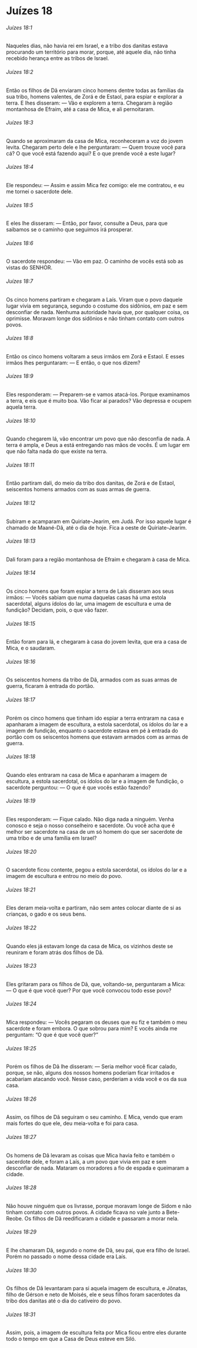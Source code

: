 # Juízes 18

###### Juízes 18:1

Naqueles dias, não havia rei em Israel, e a tribo dos danitas estava procurando um território para morar, porque, até aquele dia, não tinha recebido herança entre as tribos de Israel.

###### Juízes 18:2

Então os filhos de Dã enviaram cinco homens dentre todas as famílias da sua tribo, homens valentes, de Zorá e de Estaol, para espiar e explorar a terra. E lhes disseram: — Vão e explorem a terra. Chegaram à região montanhosa de Efraim, até a casa de Mica, e ali pernoitaram.

###### Juízes 18:3

Quando se aproximaram da casa de Mica, reconheceram a voz do jovem levita. Chegaram perto dele e lhe perguntaram: — Quem trouxe você para cá? O que você está fazendo aqui? E o que prende você a este lugar?

###### Juízes 18:4

Ele respondeu: — Assim e assim Mica fez comigo: ele me contratou, e eu me tornei o sacerdote dele.

###### Juízes 18:5

E eles lhe disseram: — Então, por favor, consulte a Deus, para que saibamos se o caminho que seguimos irá prosperar.

###### Juízes 18:6

O sacerdote respondeu: — Vão em paz. O caminho de vocês está sob as vistas do SENHOR.

###### Juízes 18:7

Os cinco homens partiram e chegaram a Laís. Viram que o povo daquele lugar vivia em segurança, segundo o costume dos sidônios, em paz e sem desconfiar de nada. Nenhuma autoridade havia que, por qualquer coisa, os oprimisse. Moravam longe dos sidônios e não tinham contato com outros povos.

###### Juízes 18:8

Então os cinco homens voltaram a seus irmãos em Zorá e Estaol. E esses irmãos lhes perguntaram: — E então, o que nos dizem?

###### Juízes 18:9

Eles responderam: — Preparem-se e vamos atacá-los. Porque examinamos a terra, e eis que é muito boa. Vão ficar aí parados? Vão depressa e ocupem aquela terra.

###### Juízes 18:10

Quando chegarem lá, vão encontrar um povo que não desconfia de nada. A terra é ampla, e Deus a está entregando nas mãos de vocês. É um lugar em que não falta nada do que existe na terra.

###### Juízes 18:11

Então partiram dali, do meio da tribo dos danitas, de Zorá e de Estaol, seiscentos homens armados com as suas armas de guerra.

###### Juízes 18:12

Subiram e acamparam em Quiriate-Jearim, em Judá. Por isso aquele lugar é chamado de Maané-Dã, até o dia de hoje. Fica a oeste de Quiriate-Jearim.

###### Juízes 18:13

Dali foram para a região montanhosa de Efraim e chegaram à casa de Mica.

###### Juízes 18:14

Os cinco homens que foram espiar a terra de Laís disseram aos seus irmãos: — Vocês sabiam que numa daquelas casas há uma estola sacerdotal, alguns ídolos do lar, uma imagem de escultura e uma de fundição? Decidam, pois, o que vão fazer.

###### Juízes 18:15

Então foram para lá, e chegaram à casa do jovem levita, que era a casa de Mica, e o saudaram.

###### Juízes 18:16

Os seiscentos homens da tribo de Dã, armados com as suas armas de guerra, ficaram à entrada do portão.

###### Juízes 18:17

Porém os cinco homens que tinham ido espiar a terra entraram na casa e apanharam a imagem de escultura, a estola sacerdotal, os ídolos do lar e a imagem de fundição, enquanto o sacerdote estava em pé à entrada do portão com os seiscentos homens que estavam armados com as armas de guerra.

###### Juízes 18:18

Quando eles entraram na casa de Mica e apanharam a imagem de escultura, a estola sacerdotal, os ídolos do lar e a imagem de fundição, o sacerdote perguntou: — O que é que vocês estão fazendo?

###### Juízes 18:19

Eles responderam: — Fique calado. Não diga nada a ninguém. Venha conosco e seja o nosso conselheiro e sacerdote. Ou você acha que é melhor ser sacerdote na casa de um só homem do que ser sacerdote de uma tribo e de uma família em Israel?

###### Juízes 18:20

O sacerdote ficou contente, pegou a estola sacerdotal, os ídolos do lar e a imagem de escultura e entrou no meio do povo.

###### Juízes 18:21

Eles deram meia-volta e partiram, não sem antes colocar diante de si as crianças, o gado e os seus bens.

###### Juízes 18:22

Quando eles já estavam longe da casa de Mica, os vizinhos deste se reuniram e foram atrás dos filhos de Dã.

###### Juízes 18:23

Eles gritaram para os filhos de Dã, que, voltando-se, perguntaram a Mica: — O que é que você quer? Por que você convocou todo esse povo?

###### Juízes 18:24

Mica respondeu: — Vocês pegaram os deuses que eu fiz e também o meu sacerdote e foram embora. O que sobrou para mim? E vocês ainda me perguntam: “O que é que você quer?”

###### Juízes 18:25

Porém os filhos de Dã lhe disseram: — Seria melhor você ficar calado, porque, se não, alguns dos nossos homens poderiam ficar irritados e acabariam atacando você. Nesse caso, perderiam a vida você e os da sua casa.

###### Juízes 18:26

Assim, os filhos de Dã seguiram o seu caminho. E Mica, vendo que eram mais fortes do que ele, deu meia-volta e foi para casa.

###### Juízes 18:27

Os homens de Dã levaram as coisas que Mica havia feito e também o sacerdote dele, e foram a Laís, a um povo que vivia em paz e sem desconfiar de nada. Mataram os moradores a fio de espada e queimaram a cidade.

###### Juízes 18:28

Não houve ninguém que os livrasse, porque moravam longe de Sidom e não tinham contato com outros povos. A cidade ficava no vale junto a Bete-Reobe. Os filhos de Dã reedificaram a cidade e passaram a morar nela.

###### Juízes 18:29

E lhe chamaram Dã, segundo o nome de Dã, seu pai, que era filho de Israel. Porém no passado o nome dessa cidade era Laís.

###### Juízes 18:30

Os filhos de Dã levantaram para si aquela imagem de escultura, e Jônatas, filho de Gérson e neto de Moisés, ele e seus filhos foram sacerdotes da tribo dos danitas até o dia do cativeiro do povo.

###### Juízes 18:31

Assim, pois, a imagem de escultura feita por Mica ficou entre eles durante todo o tempo em que a Casa de Deus esteve em Siló.

